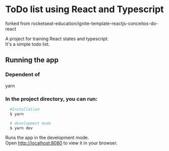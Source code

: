 # ToDo list using React and Typescript 
forked from rocketseat-education/ignite-template-reactjs-conceitos-do-react

A project for training React states and typescript. \
It's a simple todo list.

## Running the app

### Dependent of 
yarn

### In the project directory, you can run:

```bash
  #Installation
  $ yarn

  # development mode
  $ yarn dev
```

Runs the app in the development mode.\
Open [http://localhost:8080](http://localhost:8080) to view it in your browser.
